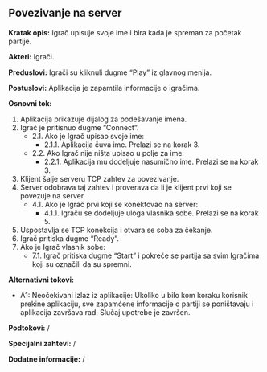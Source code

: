 ## Povezivanje na server

**Kratak opis:** Igrač upisuje svoje ime i bira kada je spreman za početak partije.

**Akteri:** Igrači.

**Preduslovi:** Igrači su kliknuli dugme “Play” iz glavnog menija.

**Postuslovi:** Aplikacija je zapamtila informacije o igračima. 

**Osnovni tok:** 
1. Aplikacija prikazuje dijalog za podešavanje imena.
2. Igrač je pritisnuo dugme “Connect”.
	* 2.1. Ako je Igrač upisao svoje ime:
		* 2.1.1. Aplikacija čuva ime. Prelazi se na korak 3.
	* 2.2. Ako Igrač nije ništa upisao u polje za ime:
		* 2.2.1. Aplikacija mu dodeljuje nasumično ime. Prelazi se na korak 3.
3. Klijent šalje serveru TCP zahtev za povezivanje.
4. Server odobrava taj zahtev i proverava da li je klijent prvi koji se povezuje na server.
    * 4.1. Ako je Igrač prvi koji se konektovao na server:
		* 4.1.1. Igraču se dodeljuje uloga vlasnika sobe. Prelazi se na korak 5.
5. Uspostavlja se TCP konekcija i otvara se soba za čekanje.
6. Igrač pritiska dugme “Ready”. 
7. Ako je Igrač vlasnik sobe:
    * 7.1. Igrač pritiska dugme “Start” i pokreće se partija sa svim Igračima koji su označili da su spremni.


**Alternativni tokovi:**
* A1: Neočekivani izlaz iz aplikacije: Ukoliko u bilo kom koraku korisnik prekine aplikaciju, sve zapamćene informacije o partiji se poništavaju i aplikacija završava rad. Slučaj upotrebe je završen. 

**Podtokovi:** /

**Specijalni zahtevi:** /

**Dodatne informacije:** / 